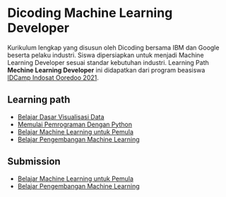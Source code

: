 # Dicoding Machine Learning Developer
Kurikulum lengkap yang disusun oleh Dicoding bersama IBM dan Google beserta pelaku industri. Siswa dipersiapkan untuk menjadi Machine Learning Developer sesuai standar kebutuhan industri.
Learning Path **Mechine Learning Developer** ini didapatkan dari program beasiswa [IDCamp Indosat Ooredoo 2021](https://idcamp.indosatooredoo.com/).

## Learning path
* [Belajar Dasar Visualisasi Data](https://www.dicoding.com/academies/177)
* [Memulai Pemrograman Dengan Python](https://www.dicoding.com/academies/86)
* [Belajar Machine Learning untuk Pemula](https://www.dicoding.com/academies/184)
* [Belajar Pengembangan Machine Learning](https://www.dicoding.com/academies/185)

## Submission

* [Belajar Machine Learning untuk Pemula](https://github.com/nadyanvl/)
* [Belajar Pengembangan Machine Learning](https://github.com/nadyanvl/)
